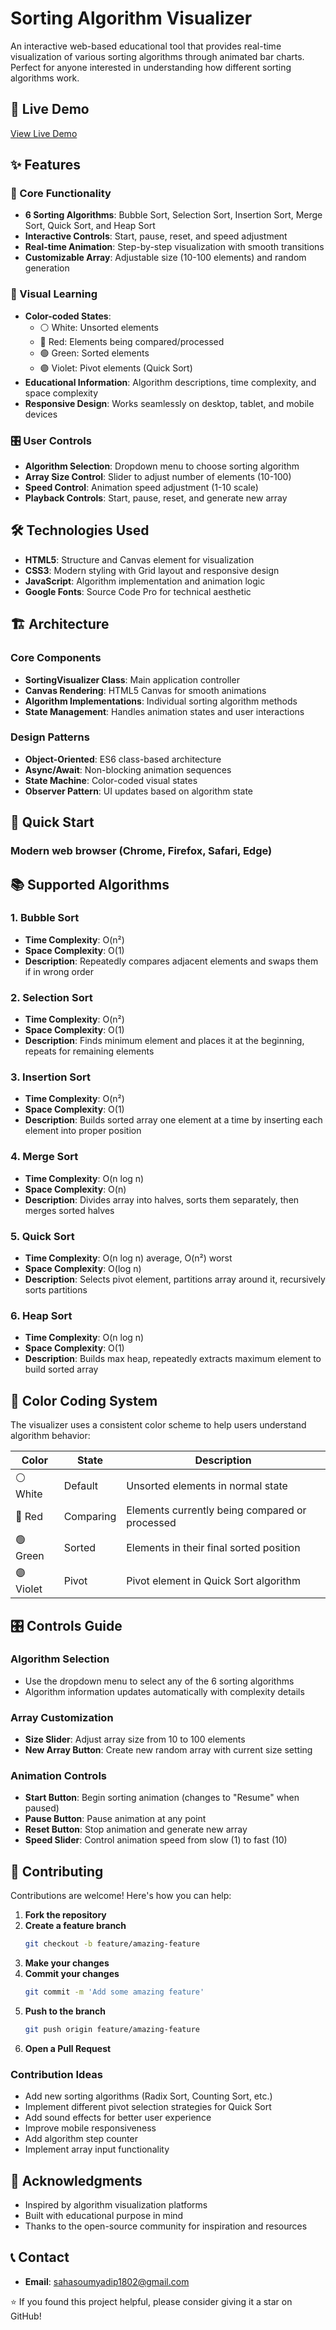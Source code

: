 # Sorting Algorithm Visualizer

An interactive web-based educational tool that provides real-time visualization of various sorting algorithms through animated bar charts. Perfect for anyone interested in understanding how different sorting algorithms work.

## 🚀 Live Demo

[View Live Demo](https://soumyadip204.github.io/sorting-visualizer/)

## ✨ Features

### 🎯 Core Functionality
- **6 Sorting Algorithms**: Bubble Sort, Selection Sort, Insertion Sort, Merge Sort, Quick Sort, and Heap Sort
- **Interactive Controls**: Start, pause, reset, and speed adjustment
- **Real-time Animation**: Step-by-step visualization with smooth transitions
- **Customizable Array**: Adjustable size (10-100 elements) and random generation

### 🎨 Visual Learning
- **Color-coded States**: 
  - ⚪ White: Unsorted elements
  - 🔴 Red: Elements being compared/processed
  - 🟢 Green: Sorted elements
  - 🟣 Violet: Pivot elements (Quick Sort)
- **Educational Information**: Algorithm descriptions, time complexity, and space complexity
- **Responsive Design**: Works seamlessly on desktop, tablet, and mobile devices

### 🎛️ User Controls
- **Algorithm Selection**: Dropdown menu to choose sorting algorithm
- **Array Size Control**: Slider to adjust number of elements (10-100)
- **Speed Control**: Animation speed adjustment (1-10 scale)
- **Playback Controls**: Start, pause, reset, and generate new array

## 🛠️ Technologies Used

- **HTML5**: Structure and Canvas element for visualization
- **CSS3**: Modern styling with Grid layout and responsive design
- **JavaScript**: Algorithm implementation and animation logic
- **Google Fonts**: Source Code Pro for technical aesthetic

## 🏗️ Architecture

### Core Components
- **SortingVisualizer Class**: Main application controller
- **Canvas Rendering**: HTML5 Canvas for smooth animations
- **Algorithm Implementations**: Individual sorting algorithm methods
- **State Management**: Handles animation states and user interactions

### Design Patterns
- **Object-Oriented**: ES6 class-based architecture
- **Async/Await**: Non-blocking animation sequences
- **State Machine**: Color-coded visual states
- **Observer Pattern**: UI updates based on algorithm state

## 🚀 Quick Start

### Modern web browser (Chrome, Firefox, Safari, Edge)

## 📚 Supported Algorithms

### 1. **Bubble Sort**
- **Time Complexity**: O(n²)
- **Space Complexity**: O(1)
- **Description**: Repeatedly compares adjacent elements and swaps them if in wrong order

### 2. **Selection Sort**
- **Time Complexity**: O(n²)
- **Space Complexity**: O(1)
- **Description**: Finds minimum element and places it at the beginning, repeats for remaining elements

### 3. **Insertion Sort**
- **Time Complexity**: O(n²)
- **Space Complexity**: O(1)
- **Description**: Builds sorted array one element at a time by inserting each element into proper position

### 4. **Merge Sort**
- **Time Complexity**: O(n log n)
- **Space Complexity**: O(n)
- **Description**: Divides array into halves, sorts them separately, then merges sorted halves

### 5. **Quick Sort**
- **Time Complexity**: O(n log n) average, O(n²) worst
- **Space Complexity**: O(log n)
- **Description**: Selects pivot element, partitions array around it, recursively sorts partitions

### 6. **Heap Sort**
- **Time Complexity**: O(n log n)
- **Space Complexity**: O(1)
- **Description**: Builds max heap, repeatedly extracts maximum element to build sorted array

## 🎨 Color Coding System

The visualizer uses a consistent color scheme to help users understand algorithm behavior:

| Color | State | Description |
|-------|--------|-------------|
| ⚪ White | Default | Unsorted elements in normal state |
| 🔴 Red | Comparing | Elements currently being compared or processed |
| 🟢 Green | Sorted | Elements in their final sorted position |
| 🟣 Violet | Pivot | Pivot element in Quick Sort algorithm |

## 🎛️ Controls Guide

### Algorithm Selection
- Use the dropdown menu to select any of the 6 sorting algorithms
- Algorithm information updates automatically with complexity details

### Array Customization
- **Size Slider**: Adjust array size from 10 to 100 elements
- **New Array Button**: Create new random array with current size setting

### Animation Controls
- **Start Button**: Begin sorting animation (changes to "Resume" when paused)
- **Pause Button**: Pause animation at any point
- **Reset Button**: Stop animation and generate new array
- **Speed Slider**: Control animation speed from slow (1) to fast (10)

## 🤝 Contributing

Contributions are welcome! Here's how you can help:

1. **Fork the repository**
2. **Create a feature branch**
   ```bash
   git checkout -b feature/amazing-feature
   ```
3. **Make your changes**
4. **Commit your changes**
   ```bash
   git commit -m 'Add some amazing feature'
   ```
5. **Push to the branch**
   ```bash
   git push origin feature/amazing-feature
   ```
6. **Open a Pull Request**

### Contribution Ideas
- Add new sorting algorithms (Radix Sort, Counting Sort, etc.)
- Implement different pivot selection strategies for Quick Sort
- Add sound effects for better user experience
- Improve mobile responsiveness
- Add algorithm step counter
- Implement array input functionality

## 🙏 Acknowledgments

- Inspired by algorithm visualization platforms
- Built with educational purpose in mind
- Thanks to the open-source community for inspiration and resources

## 📞 Contact

- **Email**: sahasoumyadip1802@gmail.com

⭐ If you found this project helpful, please consider giving it a star on GitHub!
